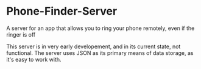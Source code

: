 # Phone-Finder-Server
A server for an app that allows you to ring your phone remotely, even if the ringer is off

This server is in very early developement, and in its current state, not functional.
The server uses JSON as its primary means of data storage, as it's easy to work with.
